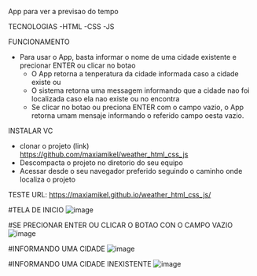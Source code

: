 App para ver a previsao do tempo

TECNOLOGIAS
  -HTML
  -CSS
  -JS

FUNCIONAMENTO
 - Para usar o App, basta informar o nome de uma cidade existente e precionar ENTER ou clicar no botao
     - O App retorna a tenperatura da cidade informada caso a cidade existe ou
     - O sistema retorna uma messagem informando que a cidade nao foi localizada caso ela nao existe ou no encontra
     - Se clicar no botao ou preciona ENTER com o campo vazio, o App retorna umam mensaje informando o referido campo oesta vazio.

INSTALAR VC
  - clonar o projeto (link) https://github.com/maxiamikel/weather_html_css_js
  - Descompacta o projeto no diretorio do seu equipo
  - Acessar desde o seu navegador preferido seguindo o caminho onde localiza o projeto

TESTE
URL: https://maxiamikel.github.io/weather_html_css_js/

#TELA DE INICIO
![image](https://github.com/user-attachments/assets/dd8e035b-70c9-49aa-a720-a4ff260232fe)

#SE PRECIONAR ENTER OU CLICAR O BOTAO CON O CAMPO VAZIO
![image](https://github.com/user-attachments/assets/89f72828-91bc-4d07-88a0-11da9796a280)

#INFORMANDO UMA CIDADE
![image](https://github.com/user-attachments/assets/6c6fe78d-4d11-4d8a-90d7-1b90b4822023)

#INFORMANDO UMA CIDADE INEXISTENTE
![image](https://github.com/user-attachments/assets/9423930a-053a-49c5-9e74-ec828355a177)

